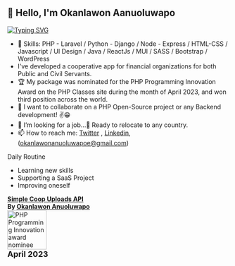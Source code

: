 ## 👋 Hello, I'm Okanlawon Aanuoluwapo
 
[![Typing SVG](https://readme-typing-svg.herokuapp.com/?lines=Welcome+to+my+Github+Profile;I'm+a+FullStack+Sofware+Engineer;Experience+Software+Developer;with+more+than+5+years+work+experience;Always+learning+new+things+😃)](https://git.io/typing-svg)


- 🌱 Skills: PHP - Laravel / Python - Django / Node - Express / HTML-CSS / Javascript / UI Design / Java / ReactJs / MUI / SASS / Bootstrap / WordPress 
- I've developed a cooperative app for financial organizations for both Public and Civil Servants. 
- 🏆 My package was nominated for the PHP Programming Innovation Award on the PHP Classes site during the month of April 2023, and won third position across the world.
- 👯 I want to collaborate on a PHP Open-Source project or any Backend development! ✌😁
- 🤔 I’m looking for a job...🙏 Ready to relocate to any country.
- 📫 How to reach me: [Twitter](https://twitter/tunsabaze) , [Linkedin](https://www.linkedin.com/in/anuoluwapo-okanlawon-30a27b1b5/),  (okanlawonanuoluwapoe@gmail.com) 

Daily Routine
- Learning new skills
- Supporting a SaaS Project
- Improving oneself


<b><a href="https://www.phpclasses.org/package/12835-PHP-Store-financial-data-in-SQL-server-from-Excel-file.html">Simple Coop Uploads API</a><br>
   By <a href="https://www.phpclasses.org/browse/author/1608642.html">Okanlawon Anuoluwapo</a></b><br>
   <a href="https://www.phpclasses.org/award/innovation/"><img src="https://www.phpclasses.org/award/innovation/nominee.gif" width="89" height="89" alt="PHP Programming Innovation award nominee" title="PHP Programming Innovation award nominee" border="0"></a><br><b><span style="font-size: large">April 2023<br></span></b>


